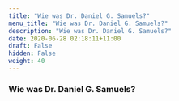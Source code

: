 ```yaml
---
title: "Wie was Dr. Daniel G. Samuels?"
menu_title: "Wie was Dr. Daniel G. Samuels?"
description: "Wie was Dr. Daniel G. Samuels?"
date: 2020-06-28 02:18:11+11:00
draft: False
hidden: False
weight: 40
---
```

### Wie was Dr. Daniel G. Samuels?
